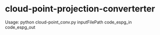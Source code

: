 # cloud-point-projection-converterter

Usage: python cloud-point_conv.py inputFilePath code_espg_in code_espg_out

